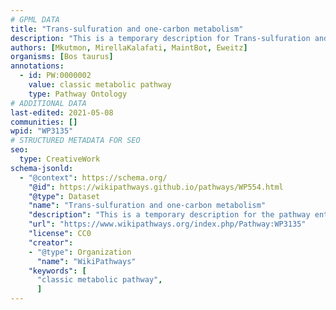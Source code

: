 ```yaml
---
# GPML DATA
title: "Trans-sulfuration and one-carbon metabolism"
description: "This is a temporary description for Trans-sulfuration and one-carbon metabolism"
authors: [Mkutmon, MirellaKalafati, MaintBot, Eweitz]
organisms: [Bos taurus]
annotations:
  - id: PW:0000002
    value: classic metabolic pathway
    type: Pathway Ontology
# ADDITIONAL DATA
last-edited: 2021-05-08
communities: []
wpid: "WP3135"
# STRUCTURED METADATA FOR SEO
seo:
  type: CreativeWork
schema-jsonld:
  - "@context": https://schema.org/
    "@id": https://wikipathways.github.io/pathways/WP554.html
    "@type": Dataset
    "name": "Trans-sulfuration and one-carbon metabolism"
    "description": "This is a temporary description for the pathway entitled: Trans-sulfuration and one-carbon metabolism"
    "url": "https://www.wikipathways.org/index.php/Pathway:WP3135"
    "license": CC0
    "creator":
    - "@type": Organization
      "name": "WikiPathways"
    "keywords": [
      "classic metabolic pathway",
      ]
---
```

